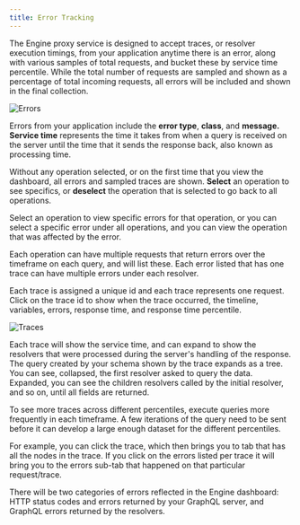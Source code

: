 ```yaml
---
title: Error Tracking
---
```


The Engine proxy service is designed to accept traces, or resolver execution timings, from your application anytime there is an error, along with various samples of total requests, and bucket these by service time percentile. While the total number of requests are sampled and shown as a percentage of total incoming requests, all errors will be included and shown in the final collection.

![Errors](./img/error.png)

Errors from your application include the **error type**, **class**, and **message. Service time** represents the time it takes from when a query is received on the server until the time that it sends the response back, also known as processing time. 

Without any operation selected, or on the first time that you view the dashboard, all errors and sampled traces are shown. **Select** an operation to see specifics, or **deselect** the operation that is selected to go back to all operations.

Select an operation to view specific errors for that operation, or you can select a specific error under all operations, and you can view the operation that was affected by the error.

Each operation can have multiple requests that return errors over the timeframe on each query, and will list these. Each error listed that has one trace can have multiple errors under each resolver.

Each trace is assigned a unique id and each trace represents one request. Click on the trace id to show when the trace occurred, the timeline, variables, errors, response time, and response time percentile.

![Traces](./img/traceWaterfall.png)

Each trace will show the service time, and can expand to show the resolvers that were processed during the server's handling of the response. The query created by your schema shown by the trace expands as a tree. You can see, collapsed, the first resolver asked to query the data. Expanded, you can see the children resolvers called by the initial resolver, and so on, until all fields are returned.

To see more traces across different percentiles, execute queries more frequently in each timeframe. A few iterations of the query need to be sent before it can develop a large enough dataset for the different percentiles.

For example, you can click the trace, which then brings you to tab that has all the nodes in the trace. If you click on the errors listed per trace it will bring you to the errors sub-tab that happened on that particular request/trace. 

There will be two categories of errors reflected in the Engine dashboard: HTTP status codes and errors returned by your GraphQL server, and GraphQL errors returned by the resolvers.

